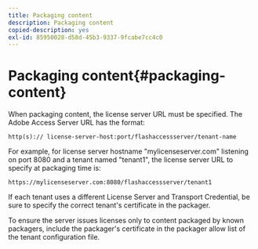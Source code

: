 ```yaml
---
title: Packaging content
description: Packaging content
copied-description: yes
exl-id: 85950028-d58d-45b3-9337-9fcabe7cc4c0
---
```

# Packaging content{#packaging-content}

When packaging content, the license server URL must be specified. The Adobe Access Server URL has the format:

```
http(s):// license-server-host:port/flashaccessserver/tenant-name
```

For example, for license server hostname "mylicenseserver.com" listening on port 8080 and a tenant named "tenant1", the license server URL to specify at packaging time is:

```
https://mylicenseserver.com:8080/flashaccessserver/tenant1
```

If each tenant uses a different License Server and Transport Credential, be sure to specify the correct tenant's certificate in the packager.

To ensure the server issues licenses only to content packaged by known packagers, include the packager's certificate in the packager allow list of the tenant configuration file.
